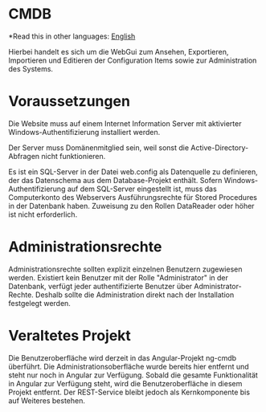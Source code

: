 ﻿# CMDB

*Read this in other languages: [English](README.md)

Hierbei handelt es sich um die WebGui zum Ansehen, Exportieren, Importieren und Editieren der Configuration Items sowie zur Administration des Systems.

# Voraussetzungen

Die Website muss auf einem Internet Information Server mit aktivierter Windows-Authentifizierung installiert werden.

Der Server muss Domänenmitglied sein, weil sonst die Active-Directory-Abfragen nicht funktionieren.

Es ist ein SQL-Server in der Datei web.config als Datenquelle zu definieren, der das Datenschema aus dem Database-Projekt enthält. Sofern Windows-Authentifizierung auf dem SQL-Server eingestellt ist, muss das Computerkonto des Webservers Ausführungsrechte für Stored Procedures in der Datenbank haben. Zuweisung zu den Rollen DataReader oder höher ist nicht erforderlich.

# Administrationsrechte

Administrationsrechte sollten explizit einzelnen Benutzern zugewiesen werden. Existiert kein Benutzer mit der Rolle "Administrator" in der Datenbank, verfügt jeder authentifizierte Benutzer über Administrator-Rechte. Deshalb sollte die Administration direkt nach der Installation festgelegt werden.

# Veraltetes Projekt

Die Benutzeroberfläche wird derzeit in das Angular-Projekt ng-cmdb überführt. Die Administrationsoberfläche wurde bereits hier entfernt und steht nur noch in Angular zur Verfügung. Sobald die gesamte Funktionalität in Angular zur Verfügung steht, wird die Benutzeroberfläche in diesem Projekt entfernt. Der REST-Service bleibt jedoch als Kernkomponente bis auf Weiteres bestehen.

